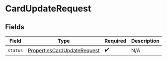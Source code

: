 # CardUpdateRequest


## Fields

| Field                                                                             | Type                                                                              | Required                                                                          | Description                                                                       |
| --------------------------------------------------------------------------------- | --------------------------------------------------------------------------------- | --------------------------------------------------------------------------------- | --------------------------------------------------------------------------------- |
| `status`                                                                          | [PropertiesCardUpdateRequest](../../models/shared/propertiescardupdaterequest.md) | :heavy_check_mark:                                                                | N/A                                                                               |